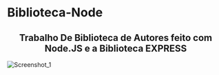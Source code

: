 # Biblioteca-Node

<h2 align=center>Trabalho De Biblioteca de Autores feito com Node.JS e a Biblioteca EXPRESS</h2>


![Screenshot_1](https://github.com/ThiagoInfanger/Biblioteca-Node/assets/151663308/4e993d70-e7d7-41f4-b15d-d979ae5eb355)
